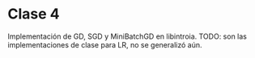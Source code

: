 # Clase 4

Implementación de GD, SGD y MiniBatchGD en libintroia. 
TODO: son las implementaciones de clase para LR, no se generalizó aún.